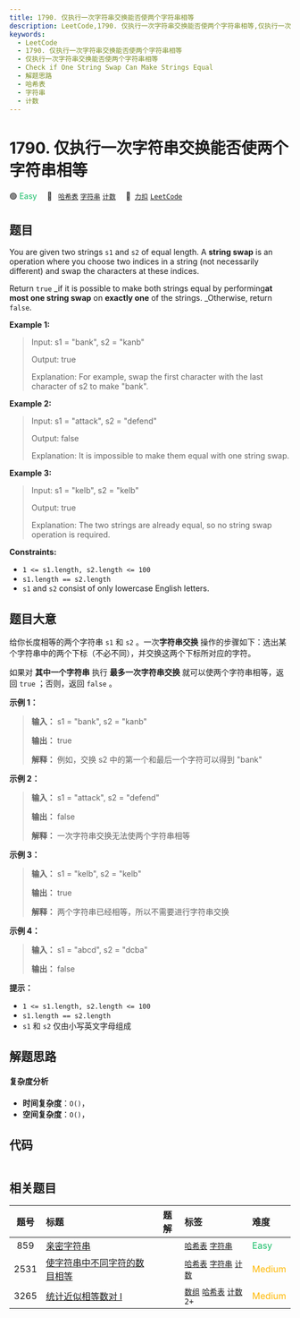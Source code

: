 ```yaml
---
title: 1790. 仅执行一次字符串交换能否使两个字符串相等
description: LeetCode,1790. 仅执行一次字符串交换能否使两个字符串相等,仅执行一次字符串交换能否使两个字符串相等,Check if One String Swap Can Make Strings Equal,解题思路,哈希表,字符串,计数
keywords:
  - LeetCode
  - 1790. 仅执行一次字符串交换能否使两个字符串相等
  - 仅执行一次字符串交换能否使两个字符串相等
  - Check if One String Swap Can Make Strings Equal
  - 解题思路
  - 哈希表
  - 字符串
  - 计数
---
```


# 1790. 仅执行一次字符串交换能否使两个字符串相等

🟢 <font color=#15bd66>Easy</font>&emsp; 🔖&ensp; [`哈希表`](/tag/hash-table.md) [`字符串`](/tag/string.md) [`计数`](/tag/counting.md)&emsp; 🔗&ensp;[`力扣`](https://leetcode.cn/problems/check-if-one-string-swap-can-make-strings-equal) [`LeetCode`](https://leetcode.com/problems/check-if-one-string-swap-can-make-strings-equal)

## 题目

You are given two strings `s1` and `s2` of equal length. A **string swap** is
an operation where you choose two indices in a string (not necessarily
different) and swap the characters at these indices.

Return `true` _if it is possible to make both strings equal by performing**at
most one string swap** on **exactly one** of the strings. _Otherwise, return
`false`.



**Example 1:**

> Input: s1 = "bank", s2 = "kanb"
> 
> Output: true
> 
> Explanation: For example, swap the first character with the last character of s2 to make "bank".

**Example 2:**

> Input: s1 = "attack", s2 = "defend"
> 
> Output: false
> 
> Explanation: It is impossible to make them equal with one string swap.

**Example 3:**

> Input: s1 = "kelb", s2 = "kelb"
> 
> Output: true
> 
> Explanation: The two strings are already equal, so no string swap operation is required.

**Constraints:**

  * `1 <= s1.length, s2.length <= 100`
  * `s1.length == s2.length`
  * `s1` and `s2` consist of only lowercase English letters.


## 题目大意

给你长度相等的两个字符串 `s1` 和 `s2` 。一次**字符串交换**
操作的步骤如下：选出某个字符串中的两个下标（不必不同），并交换这两个下标所对应的字符。

如果对 **其中一个字符串** 执行 **最多一次字符串交换** 就可以使两个字符串相等，返回 `true` ；否则，返回 `false` 。

**示例 1：**

> 
> 
> 
> 
> 
> **输入：** s1 = "bank", s2 = "kanb"
> 
> **输出：** true
> 
> **解释：** 例如，交换 s2 中的第一个和最后一个字符可以得到 "bank"
> 
> 

**示例 2：**

> 
> 
> 
> 
> 
> **输入：** s1 = "attack", s2 = "defend"
> 
> **输出：** false
> 
> **解释：** 一次字符串交换无法使两个字符串相等
> 
> 

**示例 3：**

> 
> 
> 
> 
> 
> **输入：** s1 = "kelb", s2 = "kelb"
> 
> **输出：** true
> 
> **解释：** 两个字符串已经相等，所以不需要进行字符串交换
> 
> 

**示例 4：**

> 
> 
> 
> 
> 
> **输入：** s1 = "abcd", s2 = "dcba"
> 
> **输出：** false
> 
> 

**提示：**

  * `1 <= s1.length, s2.length <= 100`
  * `s1.length == s2.length`
  * `s1` 和 `s2` 仅由小写英文字母组成


## 解题思路

#### 复杂度分析

- **时间复杂度**：`O()`，
- **空间复杂度**：`O()`，

## 代码

```javascript

```

## 相关题目

<!-- prettier-ignore -->
| 题号 | 标题 | 题解 | 标签 | 难度 |
| :------: | :------ | :------: | :------ | :------ |
| 859 | [亲密字符串](https://leetcode.com/problems/buddy-strings) |  |  [`哈希表`](/tag/hash-table.md) [`字符串`](/tag/string.md) | <font color=#15bd66>Easy</font> |
| 2531 | [使字符串中不同字符的数目相等](https://leetcode.com/problems/make-number-of-distinct-characters-equal) |  |  [`哈希表`](/tag/hash-table.md) [`字符串`](/tag/string.md) [`计数`](/tag/counting.md) | <font color=#ffb800>Medium</font> |
| 3265 | [统计近似相等数对 I](https://leetcode.com/problems/count-almost-equal-pairs-i) |  |  [`数组`](/tag/array.md) [`哈希表`](/tag/hash-table.md) [`计数`](/tag/counting.md) `2+` | <font color=#ffb800>Medium</font> |